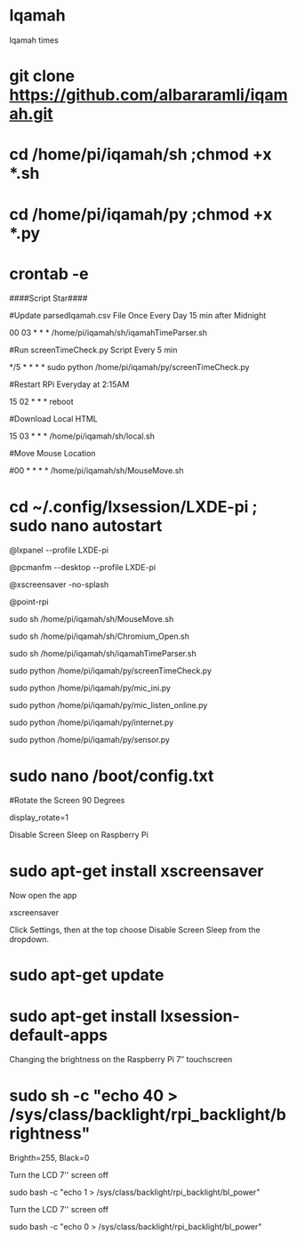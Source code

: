 # Iqamah
Iqamah times


# git clone https://github.com/albararamli/iqamah.git

# cd /home/pi/iqamah/sh ;chmod +x *.sh

# cd /home/pi/iqamah/py ;chmod +x *.py

# crontab -e

####Script Star####

#Update parsedIqamah.csv File Once Every Day 15 min after  Midnight

00 03 * * * /home/pi/iqamah/sh/iqamahTimeParser.sh

#Run screenTimeCheck.py Script Every 5 min

*/5 * * * * sudo python /home/pi/iqamah/py/screenTimeCheck.py

#Restart RPi Everyday at 2:15AM

15 02 * * * reboot

#Download Local HTML

15 03 * * * /home/pi/iqamah/sh/local.sh

#Move Mouse Location

#00 * * * * /home/pi/iqamah/sh/MouseMove.sh

# cd ~/.config/lxsession/LXDE-pi ; sudo nano autostart 

@lxpanel --profile LXDE-pi

@pcmanfm --desktop --profile LXDE-pi

@xscreensaver -no-splash

@point-rpi

sudo sh /home/pi/iqamah/sh/MouseMove.sh

sudo sh /home/pi/iqamah/sh/Chromium_Open.sh

sudo sh /home/pi/iqamah/sh/iqamahTimeParser.sh

sudo python /home/pi/iqamah/py/screenTimeCheck.py

sudo python /home/pi/iqamah/py/mic_ini.py

sudo python /home/pi/iqamah/py/mic_listen_online.py

sudo python /home/pi/iqamah/py/internet.py

sudo python /home/pi/iqamah/py/sensor.py



# sudo nano /boot/config.txt

#Rotate the Screen 90 Degrees

display_rotate=1



Disable Screen Sleep on Raspberry Pi

# sudo apt-get install xscreensaver

Now open the app

xscreensaver

Click Settings, then at the top choose Disable Screen Sleep from the dropdown. 

# sudo apt-get update

# sudo apt-get install lxsession-default-apps


Changing the brightness on the Raspberry Pi 7″ touchscreen

# sudo sh -c "echo 40 > /sys/class/backlight/rpi_backlight/brightness"

Brighth=255, Black=0

Turn the LCD 7'' screen off

sudo bash -c "echo 1 > /sys/class/backlight/rpi_backlight/bl_power"

Turn the LCD 7'' screen off

sudo bash -c "echo 0 > /sys/class/backlight/rpi_backlight/bl_power"
